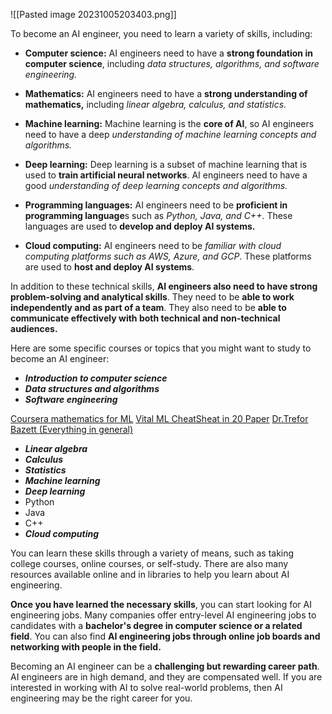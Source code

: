 

![[Pasted image 20231005203403.png]]

To become an AI engineer, you need to learn a variety of skills, including:

- **Computer science:** AI engineers need to have a **strong foundation in computer science**, including *data structures, algorithms, and software engineering.*

- **Mathematics:** AI engineers need to have a **strong understanding of mathematics,** including *linear algebra, calculus, and statistics.*

- **Machine learning:** Machine learning is the **core of AI**, so AI engineers need to have a deep *understanding of machine learning concepts and algorithms.*


- **Deep learning:** Deep learning is a subset of machine learning that is used to **train artificial neural networks**. AI engineers need to have a good *understanding of deep learning concepts and algorithms.*

- **Programming languages:** AI engineers need to be **proficient in programming language**s such as *Python, Java, and C++*. These languages are used to **develop and deploy AI systems.**

- **Cloud computing:** AI engineers need to be *familiar with cloud computing platforms such as AWS, Azure, and GCP*. These platforms are used to **host and deploy AI systems**.

In addition to these technical skills, **AI engineers also need to have strong problem-solving and analytical skills**. They need to be **able to work independently and as part of a team**. They also need to be **able to communicate effectively with both technical and non-technical audiences.**

Here are some specific courses or topics that you might want to study to become an AI engineer:

- ***Introduction to computer science***
- ***Data structures and algorithms***
- ***Software engineering***

[Coursera mathematics for ML](https://www.coursera.org/specializations/mathematics-machine-learning)
[Vital ML CheatSheat in 20 Paper](https://drive.google.com/file/d/1FGRe-TuvfO8y9bEz079mzvXW1SS_39KS/view?usp=sharing)
[Dr.Trefor Bazett (Everything in general)](https://www.youtube.com/@DrTrefor/playlists)
- ***Linear algebra***
- ***Calculus***
- ***Statistics***
- ***Machine learning***
- ***Deep learning***
- Python
- Java
- C++
- ***Cloud computing***

You can learn these skills through a variety of means, such as taking college courses, online courses, or self-study. There are also many resources available online and in libraries to help you learn about AI engineering.

**Once you have learned the necessary skills**, you can start looking for AI engineering jobs. Many companies offer entry-level AI engineering jobs to candidates with a **bachelor's degree in computer science or a related field**. You can also find **AI engineering jobs through online job boards and networking with people in the field.**

Becoming an AI engineer can be a **challenging but rewarding career path**. AI engineers are in high demand, and they are compensated well. If you are interested in working with AI to solve real-world problems, then AI engineering may be the right career for you.


 